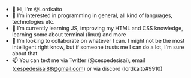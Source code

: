 - 👋 Hi, I’m @Lordkaito
- 👀 I’m interested in programming in general, all kind of languages, technologies etc.
- 🌱 I’m currently learning JS, improving my HTML and CSS knowledge, learning some about terminal (linux) and more
- 💞️ I’m looking to collaborate on whatever I can. I might not be the most intelligent right know, but if someone trusts me I can do a lot, I'm sure about that
- 📫 You can text me via Twitter (@cespedesisai), email (cespedesisai88@gmail.com) or via discord (lordkaito#9910)

<!---
Lordkaito/Lordkaito is a ✨ special ✨ repository because its `README.md` (this file) appears on your GitHub profile.
You can click the Preview link to take a look at your changes.
--->
